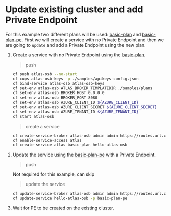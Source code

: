 # Update existing cluster and add Private Endpoint

For this example two different plans will be used: [basic-plan](../samples/plans/sample_basic.yml.tpl) and [basic-plan-pe](../samples/plans/sample_basic_pe.yml.tpl). First we will create a service with no Private Endpoint and then we are going to `update` and add a Private Endpoint using the new plan.

1. Create a service with no Private Endpoint using the [basic-plan](../samples/plans/sample_basic.yml.tpl).

    > push

    ```bash
    cf push atlas-osb --no-start
    cf cups atlas-osb-keys -p ./samples/apikeys-config.json
    cf bind-service atlas-osb atlas-osb-keys
    cf set-env atlas-osb ATLAS_BROKER_TEMPLATEDIR ./samples/plans
    cf set-env atlas-osb BROKER_HOST 0.0.0.0
    cf set-env atlas-osb BROKER_PORT 8080
    cf set-env atlas-osb AZURE_CLIENT_ID ${AZURE_CLIENT_ID}
    cf set-env atlas-osb AZURE_CLIENT_SECRET ${AZURE_CLIENT_SECRET}
    cf set-env atlas-osb AZURE_TENANT_ID ${AZURE_TENANT_ID}
    cf start atlas-osb
    ```

    > create a service

    ```bash
    cf create-service-broker atlas-osb admin admin https://routes.url.com # make sure to fix the URL
    cf enable-service-access atlas
    cf create-service atlas basic-plan hello-atlas-osb
    ```

2. Update the service using the [basic-plan-pe](../samples/plans/sample_basic_pe.yml.tpl) with a Private Endpoint.

    > push

    Not required for this example, can skip

    > update the service

    ```bash
    cf update-service-broker atlas-osb admin admin https://routes.url.com # make sure to fix the URL
    cf update-service hello-atlas-osb -p basic-plan-pe
    ```

3. Wait for PE to be created on the existing cluster.
